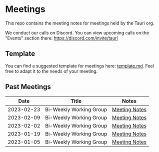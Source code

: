 # Meetings

This repo contains the meeting notes for meetings held by the Tauri org.

We conduct our calls on Discord. You can view upcoming calls on the "Events" section there: https://discord.com/invite/tauri

## Template

You can find a suggested template for meetings here: [template.md](./template.md). Feel free to adapt it to the needs of your meeting.

## Past Meetings

| Date       | Title                   | Notes                                    |
| ---------- | ----------------------- | ---------------------------------------- |
| 2023-02-23 | Bi-Weekly Working Group | [Meeting Notes](./archive/2023-02-23.md) |
| 2023-02-09 | Bi-Weekly Working Group | [Meeting Notes](./archive/2023-02-09.md) |
| 2023-02-02 | Bi-Weekly Working Group | [Meeting Notes](./archive/2023-02-02.md) |
| 2023-01-19 | Bi-Weekly Working Group | [Meeting Notes](./archive/2023-01-19.md) |
| 2023-01-05 | Bi-Weekly Working Group | [Meeting Notes](./archive/2023-01-05.md) |
